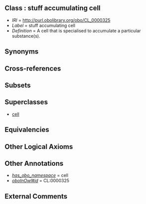 
## Class : stuff accumulating cell

 * *IRI* = http://purl.obolibrary.org/obo/CL_0000325
 * *Label* = stuff accumulating cell
 * *Definition* = A cell that is specialised to accumulate a particular substance(s).

## Synonyms


## Cross-references


## Subsets


## Superclasses

 * [cell](../../CL/00/CL_0000000.md)

## Equivalencies


## Other Logical Axioms


## Other Annotations

 * *[has_obo_namespace](../../ce/oboInOwl#hasOBONamespace.md)* = cell
 * *[oboInOwl#id](../../id/oboInOwl#id.md)* = CL:0000325

## External Comments

